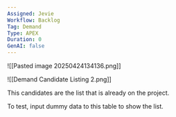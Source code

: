 ```yaml
---
Assigned: Jevie
Workflow: Backlog
Tag: Demand
Type: APEX
Duration: 0
GenAI: false
---
```


![[Pasted image 20250424134136.png]]



![[Demand Candidate Listing 2.png]]

This candidates are the list that is already on the project.

To test, input dummy data to this table to show the list.
